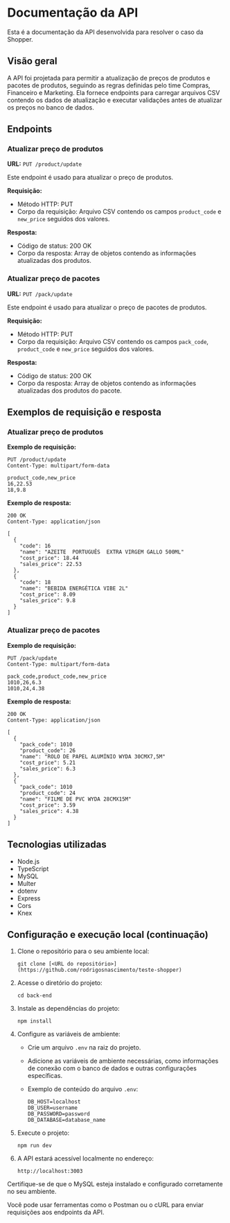 # Documentação da API

Esta é a documentação da API desenvolvida para resolver o caso da Shopper.

## Visão geral

A API foi projetada para permitir a atualização de preços de produtos e pacotes de produtos, seguindo as regras definidas pelo time Compras, Financeiro e Marketing. Ela fornece endpoints para carregar arquivos CSV contendo os dados de atualização e executar validações antes de atualizar os preços no banco de dados.

## Endpoints

### Atualizar preço de produtos

**URL:** `PUT /product/update`

Este endpoint é usado para atualizar o preço de produtos.

**Requisição:**
- Método HTTP: PUT
- Corpo da requisição: Arquivo CSV contendo os campos `product_code` e `new_price` seguidos dos valores.

**Resposta:**
- Código de status: 200 OK
- Corpo da resposta: Array de objetos contendo as informações atualizadas dos produtos.

### Atualizar preço de pacotes

**URL:** `PUT /pack/update`

Este endpoint é usado para atualizar o preço de pacotes de produtos.

**Requisição:**
- Método HTTP: PUT
- Corpo da requisição: Arquivo CSV contendo os campos `pack_code`, `product_code` e `new_price` seguidos dos valores.

**Resposta:**
- Código de status: 200 OK
- Corpo da resposta: Array de objetos contendo as informações atualizadas dos produtos do pacote.

## Exemplos de requisição e resposta

### Atualizar preço de produtos

**Exemplo de requisição:**

```
PUT /product/update
Content-Type: multipart/form-data

product_code,new_price
16,22.53
18,9.8
```

**Exemplo de resposta:**

```
200 OK
Content-Type: application/json

[
  {
    "code": 16
    "name": "AZEITE  PORTUGUÊS  EXTRA VIRGEM GALLO 500ML"
    "cost_price": 18.44
    "sales_price": 22.53
  },
  {
    "code": 18
    "name": "BEBIDA ENERGÉTICA VIBE 2L"
    "cost_price": 8.09
    "sales_price": 9.8
  }
]
```

### Atualizar preço de pacotes

**Exemplo de requisição:**

```
PUT /pack/update
Content-Type: multipart/form-data

pack_code,product_code,new_price
1010,26,6.3
1010,24,4.38
```

**Exemplo de resposta:**

```
200 OK
Content-Type: application/json

[
  {
    "pack_code": 1010
    "product_code": 26
    "name": "ROLO DE PAPEL ALUMÍNIO WYDA 30CMX7,5M"
    "cost_price": 5.21
    "sales_price": 6.3
  },
  {
    "pack_code": 1010
    "product_code": 24
    "name": "FILME DE PVC WYDA 28CMX15M"
    "cost_price": 3.59
    "sales_price": 4.38
  }
]
```

## Tecnologias utilizadas

- Node.js
- TypeScript
- MySQL
- Multer
- dotenv
- Express
- Cors
- Knex

## Configuração e execução local (continuação)

1. Clone o repositório para o seu ambiente local:

   ```
   git clone [<URL do repositório>](https://github.com/rodrigosnascimento/teste-shopper)
   ```

2. Acesse o diretório do projeto:

   ```
   cd back-end
   ```

3. Instale as dependências do projeto:

   ```
   npm install
   ```

4. Configure as variáveis de ambiente:

   - Crie um arquivo `.env` na raiz do projeto.
   - Adicione as variáveis de ambiente necessárias, como informações de conexão com o banco de dados e outras configurações específicas.
   - Exemplo de conteúdo do arquivo `.env`:

     ```
     DB_HOST=localhost
     DB_USER=username
     DB_PASSWORD=password
     DB_DATABASE=database_name
     ```

5. Execute o projeto:

   ```
   npm run dev
   ```

6. A API estará acessível localmente no endereço:

   ```
   http://localhost:3003
   ```

Certifique-se de que o MySQL esteja instalado e configurado corretamente no seu ambiente.

Você pode usar ferramentas como o Postman ou o cURL para enviar requisições aos endpoints da API.
